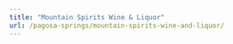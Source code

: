```yaml
---
title: "Mountain Spirits Wine & Liquor"
url: /pagosa-springs/mountain-spirits-wine-and-liquor/
---
```

